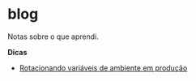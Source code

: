 # blog

Notas sobre o que aprendi.


**Dicas**
- [Rotacionando variáveis de ambiente em produção](https://gcaraciolo.github.io/blog/blog/rotacionando-variaveis-de-ambiente-producao)
